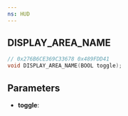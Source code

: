 ```yaml
---
ns: HUD
---
```

## DISPLAY_AREA_NAME

```c
// 0x276B6CE369C33678 0x489FDD41
void DISPLAY_AREA_NAME(BOOL toggle);
```


## Parameters
* **toggle**: 

